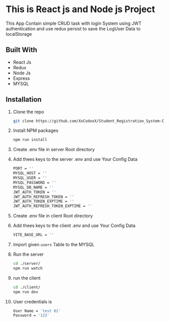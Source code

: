 # This is React js and Node js Project

This App Contain simple CRUD task with login System using JWT authentication and use redux persist to save the LogUser Data to localStorage

## Built With

- React Js
- Redux
- Node Js
- Express
- MYSQL

## Installation

1. Clone the repo

   ```sh
   git clone https://github.com/XxCodoxX/Student_Registration_System-CRUD-
   ```

2. Install NPM packages

   ```sh
   npm run install
   ```

3. Create .env file in server Root directory
4. Add thees keys to the server .env and use Your Config Data

   ```sh
   PORT = ''
   MYSQL_HOST = ''
   MYSQL_USER = ''
   MYSQL_PASSWORD = ''
   MYSQL_DB_NAME = ''
   JWT_AUTH_TOKEN = ''
   JWT_AUTH_REFRESH_TOKEN = ''
   JWT_AUTH_TOKEN_EXPTIME = ''
   JWT_AUTH_REFRESH_TOKEN_EXPTIME = ''
   ```

5. Create .env file in client Root directory
6. Add thees keys to the client .env and use Your Config Data

   ```sh
   VITE_BASE_URL = ''
   ```

7. Import given `users` Table to the MYSQL
8. Run the server

   ```sh
   cd ./server/
   npm run watch
   ```

9. run the client

   ```sh
   cd ./client/
   npm run dev
   ```

10. User credentials is
    ```sh
    User Name = 'test 01'
    Password = '123'
    ```